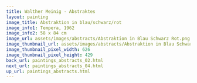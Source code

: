 ```yaml
---
title: Walther Meinig - Abstraktes
layout: painting
image_title: Abstraktion in blau/schwarz/rot
image_info1: Tempera, 1962
image_info2: 58 x 84 cm
image_url: assets/images/abstracts/Abstraktion in Blau Schwarz Rot.png
image_thumbnail_url: assets/images/abstracts/Abstraktion in Blau Schwarz Rot-klein.png
image_thumbnail_pixel_width: 626
image_thumbnail_pixel_height: 429
back_url: paintings_abstracts_02.html
next_url: paintings_abstracts_04.html
up_url: paintings_abstracts.html
---
```

